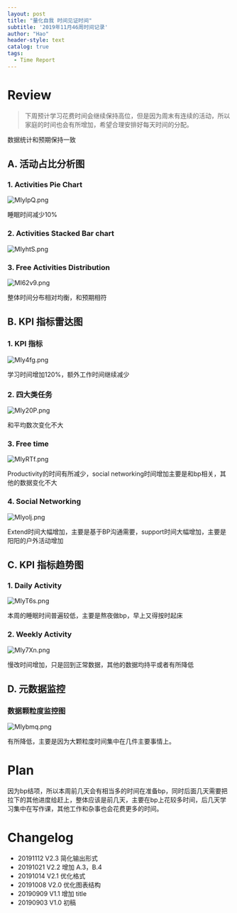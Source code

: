 ```yaml
---
layout: post
title: "量化自我 时间见证时间"
subtitle: '2019年11月46周时间记录'
author: "Hao"
header-style: text
catalog: true
tags:
  - Time Report
---
```




# Review 

>下周预计学习花费时间会继续保持高位，但是因为周末有连续的活动，所以家庭的时间也会有所增加，希望合理安排好每天时间的分配。

数据统计和预期保持一致

## A. 活动占比分析图
### 1. Activities Pie Chart
![MIyIpQ.png](https://s2.ax1x.com/2019/11/21/MIyIpQ.png)

睡眠时间减少10%

### 2. Activities Stacked Bar chart
![MIyhtS.png](https://s2.ax1x.com/2019/11/21/MIyhtS.png)


### 3. Free Activities Distribution
![MI62v9.png](https://s2.ax1x.com/2019/11/21/MI62v9.png)

整体时间分布相对均衡，和预期相符

## B. KPI 指标雷达图
### 1. KPI 指标
![MIy4fg.png](https://s2.ax1x.com/2019/11/21/MIy4fg.png)

学习时间增加120%，额外工作时间继续减少


### 2. 四大类任务 
![MIy20P.png](https://s2.ax1x.com/2019/11/21/MIy20P.png)

和平均数次变化不大

### 3. Free time 
![MIyRTf.png](https://s2.ax1x.com/2019/11/21/MIyRTf.png)

Productivity的时间有所减少，social networking时间增加主要是和bp相关，其他的数据变化不大

### 4. Social Networking 
![MIyolj.png](https://s2.ax1x.com/2019/11/21/MIyolj.png)

Extend时间大幅增加，主要是基于BP沟通需要，support时间大幅增加，主要是阳阳的户外活动增加

## C. KPI 指标趋势图
### 1. Daily Activity
![MIyT6s.png](https://s2.ax1x.com/2019/11/21/MIyT6s.png)

本周的睡眠时间普遍较低，主要是熬夜做bp，早上又得按时起床


### 2. Weekly Activity
![MIy7Xn.png](https://s2.ax1x.com/2019/11/21/MIy7Xn.png)

慢改时间增加，只是回到正常数据，其他的数据均持平或者有所降低

## D. 元数据监控
### 数据颗粒度监控图
![MIybmq.png](https://s2.ax1x.com/2019/11/21/MIybmq.png)

有所降低，主要是因为大颗粒度时间集中在几件主要事情上。



# Plan
因为bp结项，所以本周前几天会有相当多的时间在准备bp，同时后面几天需要把拉下的其他进度给赶上，整体应该是前几天，主要在bp上花较多时间，后几天学习集中在写作课，其他工作和杂事也会花费更多的时间。



# Changelog
* 20191112 V2.3 简化输出形式
* 20191021 V2.2 增加 A.3，B.4
* 20191014 V2.1 优化格式
* 20191008 V2.0 优化图表结构
* 20190909 V1.1 增加 title
* 20190903 V1.0 初稿
